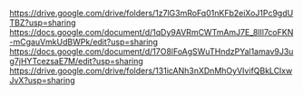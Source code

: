 https://drive.google.com/drive/folders/1z7lG3mRoFq01nKFb2eiXoJ1Pc9gdUTBZ?usp=sharing
https://docs.google.com/document/d/1qDy9AVRmCWTmAmJ7E_8lIl7coFKN-mCgauVmkUdBWPk/edit?usp=sharing
https://docs.google.com/document/d/17O8lFoAgSWuTHndzPYal1amav9J3ug7jHYTcezsaE7M/edit?usp=sharing
https://drive.google.com/drive/folders/131icANh3nXDnMhOyVIvifQBkLClxwJvX?usp=sharing
